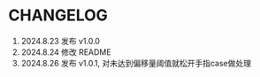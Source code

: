 # CHANGELOG
1. 2024.8.23 发布 v1.0.0 
2. 2024.8.24 修改 README
3. 2024.8.26 发布 v1.0.1, 对未达到偏移量阈值就松开手指case做处理